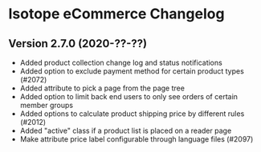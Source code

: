 Isotope eCommerce Changelog
===========================

Version 2.7.0 (2020-??-??)
---------------------------------

- Added product collection change log and status notifications
- Added option to exclude payment method for certain product types (#2072)
- Added attribute to pick a page from the page tree
- Added option to limit back end users to only see orders of certain member groups
- Added options to calculate product shipping price by different rules (#2012)
- Added "active" class if a product list is placed on a reader page
- Make attribute price label configurable through language files (#2097)
